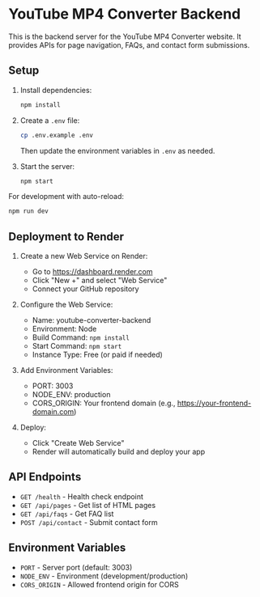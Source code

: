 # YouTube MP4 Converter Backend

This is the backend server for the YouTube MP4 Converter website. It provides APIs for page navigation, FAQs, and contact form submissions.

## Setup

1. Install dependencies:
   ```bash
   npm install
   ```

2. Create a `.env` file:
   ```bash
   cp .env.example .env
   ```
   Then update the environment variables in `.env` as needed.

3. Start the server:
   ```bash
   npm start
   ```

For development with auto-reload:
```bash
npm run dev
```

## Deployment to Render

1. Create a new Web Service on Render:
   - Go to https://dashboard.render.com
   - Click "New +" and select "Web Service"
   - Connect your GitHub repository

2. Configure the Web Service:
   - Name: youtube-converter-backend
   - Environment: Node
   - Build Command: `npm install`
   - Start Command: `npm start`
   - Instance Type: Free (or paid if needed)

3. Add Environment Variables:
   - PORT: 3003
   - NODE_ENV: production
   - CORS_ORIGIN: Your frontend domain (e.g., https://your-frontend-domain.com)

4. Deploy:
   - Click "Create Web Service"
   - Render will automatically build and deploy your app

## API Endpoints

- `GET /health` - Health check endpoint
- `GET /api/pages` - Get list of HTML pages
- `GET /api/faqs` - Get FAQ list
- `POST /api/contact` - Submit contact form

## Environment Variables

- `PORT` - Server port (default: 3003)
- `NODE_ENV` - Environment (development/production)
- `CORS_ORIGIN` - Allowed frontend origin for CORS
